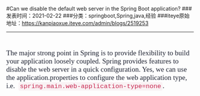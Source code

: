 #Can we disable the default web server in the Spring Boot application?
###发表时间：2021-02-22
###分类：springboot,Spring,java,经验
###iteye原始地址：<a href="https://kanpiaoxue.iteye.com/admin/blogs/2519253" target="_blank">https://kanpiaoxue.iteye.com/admin/blogs/2519253</a>

---

<div class="iteye-blog-content-contain" style="font-size: 14px;"> 
 <p>&nbsp;</p> 
 <p><span style="color: #222635; font-family: Cambria, serif; font-size: 19px;">The major strong point in Spring is to provide flexibility to build your application loosely coupled. Spring provides features to disable the web server in a quick configuration. Yes, we can use the application.properties to configure the web application type, i.e. &nbsp;</span><code style="font-family: Menlo, Monaco, Consolas, 'Courier New', monospace; font-size: 17.1px; padding: 2px 4px; color: #c7254e; background-color: #f9f2f4; border-radius: 4px; white-space: normal;">spring.main.web-application-type=none</code><span style="color: #222635; font-family: Cambria, serif; font-size: 19px;">.</span></p> 
</div>